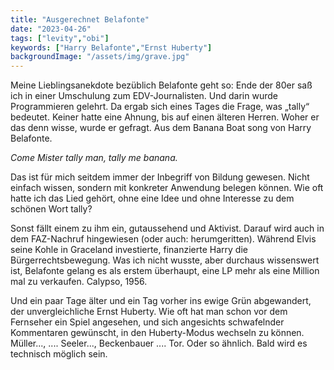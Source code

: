 ```yaml
---
title: "Ausgerechnet Belafonte"
date: "2023-04-26"
tags: ["levity","obi"]
keywords: ["Harry Belafonte","Ernst Huberty"]
backgroundImage: "/assets/img/grave.jpg"
---
```

Meine Lieblingsanekdote bezüblich Belafonte geht so: Ende der 80er saß ich in einer Umschulung zum EDV-Journalisten. Und darin wurde Programmieren gelehrt. Da ergab sich eines Tages die Frage, was „tally“ bedeutet.
Keiner hatte eine Ahnung, bis auf einen älteren Herren. Woher er das denn wisse, wurde er gefragt. Aus dem Banana Boat song von Harry Belafonte.

*Come Mister tally man, tally me banana.*

Das ist für mich seitdem immer der Inbegriff von Bildung gewesen. Nicht einfach wissen, sondern mit konkreter Anwendung belegen können. Wie oft hatte ich das Lied gehört, ohne eine Idee und ohne Interesse zu dem schönen Wort tally?

Sonst fällt einem zu ihm ein, gutaussehend und Aktivist. Darauf wird auch in dem FAZ-Nachruf hingewiesen (oder auch: herumgeritten). Während Elvis seine Kohle in Graceland investierte, finanzierte Harry die Bürgerrechtsbewegung. Was ich nicht wusste, aber durchaus wissenswert ist, Belafonte gelang es als erstem überhaupt, eine LP mehr als eine Million mal zu verkaufen. Calypso, 1956.

Und ein paar Tage älter und ein Tag vorher ins ewige Grün abgewandert, der unvergleichliche Ernst Huberty. Wie oft hat man schon vor dem Fernseher ein Spiel angesehen, und sich angesichts schwafelnder Kommentaren gewünscht, in den Huberty-Modus wechseln zu können. Müller..., .... Seeler..., Beckenbauer .... Tor. Oder so ähnlich. Bald wird es technisch möglich sein.